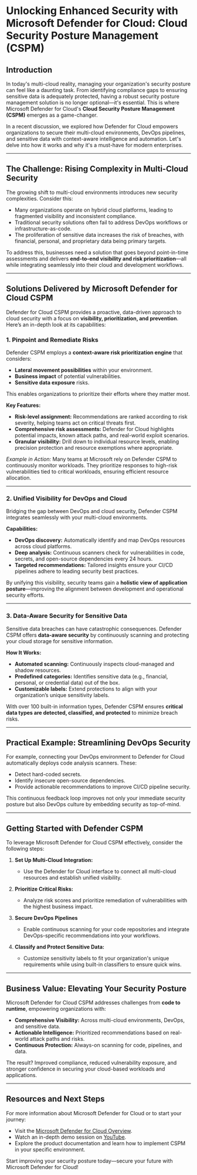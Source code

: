 # Unlocking Enhanced Security with Microsoft Defender for Cloud: Cloud Security Posture Management (CSPM)  

## Introduction  

In today's multi-cloud reality, managing your organization's security posture can feel like a daunting task. From identifying compliance gaps to ensuring sensitive data is adequately protected, having a robust security posture management solution is no longer optional—it's essential. This is where Microsoft Defender for Cloud's **Cloud Security Posture Management (CSPM)** emerges as a game-changer.  

In a recent discussion, we explored how Defender for Cloud empowers organizations to secure their multi-cloud environments, DevOps pipelines, and sensitive data with context-aware intelligence and automation. Let's delve into how it works and why it's a must-have for modern enterprises.  

---

## The Challenge: Rising Complexity in Multi-Cloud Security  

The growing shift to multi-cloud environments introduces new security complexities. Consider this:  

- Many organizations operate on hybrid cloud platforms, leading to fragmented visibility and inconsistent compliance.  
- Traditional security solutions often fail to address DevOps workflows or infrastructure-as-code.  
- The proliferation of sensitive data increases the risk of breaches, with financial, personal, and proprietary data being primary targets.  

To address this, businesses need a solution that goes beyond point-in-time assessments and delivers **end-to-end visibility and risk prioritization**—all while integrating seamlessly into their cloud and development workflows.  

---

## Solutions Delivered by Microsoft Defender for Cloud CSPM  

Defender for Cloud CSPM provides a proactive, data-driven approach to cloud security with a focus on **visibility, prioritization, and prevention**. Here’s an in-depth look at its capabilities:  

### 1. Pinpoint and Remediate Risks  

Defender CSPM employs a **context-aware risk prioritization engine** that considers:  
- **Lateral movement possibilities** within your environment.  
- **Business impact** of potential vulnerabilities.  
- **Sensitive data exposure** risks.  

This enables organizations to prioritize their efforts where they matter most.  

**Key Features:**  
- **Risk-level assignment:** Recommendations are ranked according to risk severity, helping teams act on critical threats first.  
- **Comprehensive risk assessments:** Defender for Cloud highlights potential impacts, known attack paths, and real-world exploit scenarios.  
- **Granular visibility:** Drill down to individual resource levels, enabling precision protection and resource exemptions where appropriate.  

*Example in Action:* Many teams at Microsoft rely on Defender CSPM to continuously monitor workloads. They prioritize responses to high-risk vulnerabilities tied to critical workloads, ensuring efficient resource allocation.  

---

### 2. Unified Visibility for DevOps and Cloud  

Bridging the gap between DevOps and cloud security, Defender CSPM integrates seamlessly with your multi-cloud environments.  

**Capabilities:**  
- **DevOps discovery:** Automatically identify and map DevOps resources across cloud platforms.  
- **Deep analysis:** Continuous scanners check for vulnerabilities in code, secrets, and open-source dependencies every 24 hours.  
- **Targeted recommendations:** Tailored insights ensure your CI/CD pipelines adhere to leading security best practices.  

By unifying this visibility, security teams gain a **holistic view of application posture**—improving the alignment between development and operational security efforts.  

---

### 3. Data-Aware Security for Sensitive Data  

Sensitive data breaches can have catastrophic consequences. Defender CSPM offers **data-aware security** by continuously scanning and protecting your cloud storage for sensitive information.  

**How It Works:**  
- **Automated scanning:** Continuously inspects cloud-managed and shadow resources.  
- **Predefined categories:** Identifies sensitive data (e.g., financial, personal, or credential data) out of the box.  
- **Customizable labels:** Extend protections to align with your organization’s unique sensitivity labels.  

With over 100 built-in information types, Defender CSPM ensures **critical data types are detected, classified, and protected** to minimize breach risks.  

---

## Practical Example: Streamlining DevOps Security  

For example, connecting your DevOps environment to Defender for Cloud automatically deploys code analysis scanners. These:  
- Detect hard-coded secrets.  
- Identify insecure open-source dependencies.  
- Provide actionable recommendations to improve CI/CD pipeline security.  

This continuous feedback loop improves not only your immediate security posture but also DevOps culture by embedding security as top-of-mind.  

---

## Getting Started with Defender CSPM  

To leverage Microsoft Defender for Cloud CSPM effectively, consider the following steps:  

1. **Set Up Multi-Cloud Integration:**  
   - Use the Defender for Cloud interface to connect all multi-cloud resources and establish unified visibility.  

2. **Prioritize Critical Risks:**  
   - Analyze risk scores and prioritize remediation of vulnerabilities with the highest business impact.  

3. **Secure DevOps Pipelines**  
   - Enable continuous scanning for your code repositories and integrate DevOps-specific recommendations into your workflows.  

4. **Classify and Protect Sensitive Data:**  
   - Customize sensitivity labels to fit your organization's unique requirements while using built-in classifiers to ensure quick wins.  

---

## Business Value: Elevating Your Security Posture  

Microsoft Defender for Cloud CSPM addresses challenges from **code to runtime**, empowering organizations with:  

- **Comprehensive Visibility:** Across multi-cloud environments, DevOps, and sensitive data.  
- **Actionable Intelligence:** Prioritized recommendations based on real-world attack paths and risks.  
- **Continuous Protection:** Always-on scanning for code, pipelines, and data.  

The result? Improved compliance, reduced vulnerability exposure, and stronger confidence in securing your cloud-based workloads and applications.  

---

## Resources and Next Steps  

For more information about Microsoft Defender for Cloud or to start your journey:  

- Visit the [Microsoft Defender for Cloud Overview](https://azure.microsoft.com/en-us/products/defender-for-cloud/).  
- Watch an in-depth demo session on [YouTube](https://youtube.com/).  
- Explore the product documentation and learn how to implement CSPM in your specific environment.  

Start improving your security posture today—secure your future with Microsoft Defender for Cloud!  
